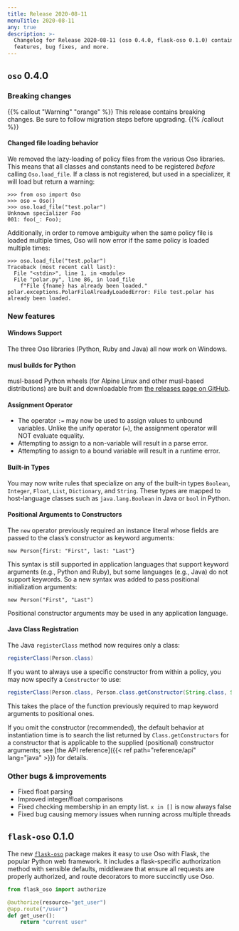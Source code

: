 ```yaml
---
title: Release 2020-08-11
menuTitle: 2020-08-11
any: true
description: >-
  Changelog for Release 2020-08-11 (oso 0.4.0, flask-oso 0.1.0) containing new
  features, bug fixes, and more.
---
```


## `oso` 0.4.0

### Breaking changes

{{% callout "Warning" "orange" %}}
  This release contains breaking changes. Be sure to follow migration steps
  before upgrading.
{{% /callout %}}

#### Changed file loading behavior

We removed the lazy-loading of policy files from the various
Oso libraries. This means that all classes and constants need
to be registered _before_ calling `Oso.load_file`. If a class
is not registered, but used in a specializer, it will load
but return a warning:

```pycon
>>> from oso import Oso
>>> oso = Oso()
>>> oso.load_file("test.polar")
Unknown specializer Foo
001: foo(_: Foo);
```

Additionally, in order to remove ambiguity when the same policy
file is loaded multiple times, Oso will now error if the same
policy is loaded multiple times:

```pycon
>>> oso.load_file("test.polar")
Traceback (most recent call last):
  File "<stdin>", line 1, in <module>
  File "polar.py", line 86, in load_file
    f"File {fname} has already been loaded."
polar.exceptions.PolarFileAlreadyLoadedError: File test.polar has already been loaded.
```

### New features

#### Windows Support

The three Oso libraries (Python, Ruby and Java) all now work on Windows.

#### musl builds for Python

musl-based Python wheels (for Alpine Linux and other musl-based distributions)
are built and downloadable from [the releases page on GitHub](https://github.com/osohq/oso/releases/latest).

#### Assignment Operator

* The operator `:=` may now be used to assign values to unbound variables.
  Unlike the unify operator (`=`), the assignment operator will NOT evaluate
  equality.
* Attempting to assign to a non-variable will result in a parse error.
* Attempting to assign to a bound variable will result in a runtime error.

#### Built-in Types

You may now write rules that specialize on any of the built-in types
`Boolean`, `Integer`, `Float`, `List`, `Dictionary`, and `String`.
These types are mapped to host-language classes such as `java.lang.Boolean`
in Java or `bool` in Python.

#### Positional Arguments to Constructors

The `new` operator previously required an instance literal whose fields are
passed to the class’s constructor as keyword arguments:

```polar
new Person{first: "First", last: "Last"}
```

This syntax is still supported in application languages that support keyword
arguments (e.g., Python and Ruby), but some languages (e.g., Java) do not
support keywords. So a new syntax was added to pass positional initialization
arguments:

```polar
new Person("First", "Last")
```

Positional constructor arguments may be used in any application language.

#### Java Class Registration

The Java `registerClass` method now requires only a class:

```java
registerClass(Person.class)
```

If you want to always use a specific constructor from within
a policy, you may now specify a `Constructor` to use:

```java
registerClass(Person.class, Person.class.getConstructor(String.class, String.class))
```

This takes the place of the function previously required to map keyword
arguments to positional ones.

If you omit the constructor (recommended), the default behavior at
instantiation time is to search the list returned by `Class.getConstructors`
for a constructor that is applicable to the supplied (positional) constructor
arguments; see [the API reference]({{< ref path="reference/api"
lang="java" >}}) for details.

### Other bugs & improvements

* Fixed float parsing
* Improved integer/float comparisons
* Fixed checking membership in an empty list. `x in []` is now always false
* Fixed bug causing memory issues when running across multiple threads

## `flask-oso` 0.1.0

The new [`flask-oso`](https://pypi.org/project/flask-oso/) package makes it easy to use Oso with Flask, the popular
Python web framework. It includes a flask-specific authorization method with
sensible defaults, middleware that ensure all requests are properly authorized,
and route decorators to more succinctly use Oso.

```python
from flask_oso import authorize

@authorize(resource="get_user")
@app.route("/user")
def get_user():
    return "current user"
```
